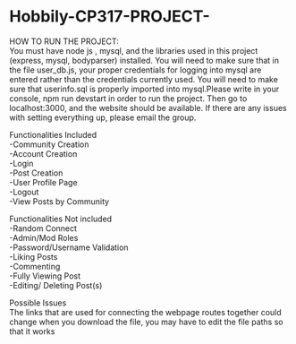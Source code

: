 # Hobbily-CP317-PROJECT-

HOW TO RUN THE PROJECT:  
You must have node js , mysql, and the libraries used in this project (express, mysql, bodyparser) installed. You will need to make sure that in the file user_db.js, your proper credentials for logging into mysql are entered rather than the credentials currently used. You will need to make sure that userinfo.sql is properly imported into mysql.Please write in your console, npm run devstart in order to run the project. Then go to localhost:3000, and the website should be available. If there are any issues with setting everything up, please email the group.

Functionalities Included  
-Community Creation  
-Account Creation  
-Login  
-Post Creation  
-User Profile Page  
-Logout  
-View Posts by Community

Functionalities Not included  
-Random Connect  
-Admin/Mod Roles  
-Password/Username Validation  
-Liking Posts  
-Commenting  
-Fully Viewing Post  
-Editing/ Deleting Post(s)  

Possible Issues  
The links that are used for connecting the webpage routes together could change when you download the file, you may have to edit the file paths so that it works


